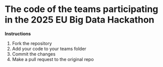 # The code of the teams participating in the 2025 EU Big Data Hackathon

**Instructions**

1. Fork the repository
2. Add your code to your teams folder
3. Commit the changes
4. Make a pull request to the original repo